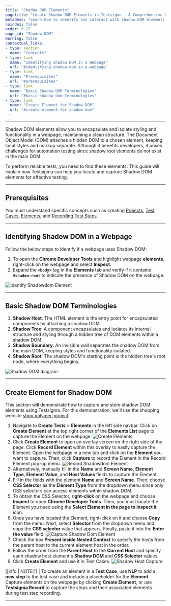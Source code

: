 ```yaml
---
title: "Shadow DOM Elements"
pagetitle: "Locate Shadow DOM Elements in Testsigma - A Comprehensive Guide"
metadesc: "Learn how to identify and interact with shadow DOM elements in Testsigma. Follow step-by-step instructions to perform effective testing on webpages that use shadow DOM."
noindex: false
order: 6.27
page_id: "Shadow DOM"
warning: false
contextual_links:
- type: section
  name: "Contents"
- type: link
  name: "Identifying Shadow DOM in a Webpage"
  url: "#identifying-shadow-dom-in-a-webpage"
- type: link
  name: "Prerequisites"
  url: "#prerequisites"
- type: link
  name: "Basic Shadow DOM Terminologies"
  url: "#basic-shadow-dom-terminologies"  
- type: link
  name: "Create Element for Shadow DOM"
  url: "#create-element-for-shadow-dom"
---
```


---

Shadow DOM elements allow you to encapsulate and isolate styling and functionality in a webpage, maintaining a clean structure. The Document Object Model (DOM) attaches a hidden DOM to a chosen element, keeping local styles and markup separate. Although it benefits developers, it poses challenges for automation testing since shadow root elements do not exist in the main DOM. 

To perform reliable tests, you need to find these elements. This guide will explain how Testsigma can help you locate and capture Shadow DOM elements for effective testing.

---

## **Prerequisites**

You must understand specific concepts such as creating [Projects](https://testsigma.com/docs/projects/overview/), [Test Cases](https://testsigma.com/docs/test-cases/manage/add-edit-delete/), [Elements](https://testsigma.com/docs/elements/overview/), and [Recording Test Steps](https://testsigma.com/docs/test-cases/create-steps-recorder/web-apps/overview/).

---

## **Identifying Shadow DOM in a Webpage**

Follow the below steps to identify if a webpage uses Shadow DOM:

1. To open the **Chrome Developer Tools** and highlight webpage **elements**, right-click on the webpage and select **Inspect**.
2. Expand the **`<body>`** tag in the **Elements** tab and verify if it contains **`#shadow-root`** to indicate the presence of Shadow DOM on the webpage.

![Identify Shadowdom Element](https://s3.amazonaws.com/static-docs.testsigma.com/new_images/projects/applications/identify_shadowdom.png)

---

## **Basic Shadow DOM Terminologies**

1. **Shadow Host**: The HTML element is the entry point for encapsulated components by attaching a shadow DOM.
2. **Shadow Tree**: A component encapsulates and isolates its internal structure and styling through a hidden tree of DOM elements within a shadow DOM.
3. **Shadow Boundary**: An invisible wall separates the shadow DOM from the main DOM, keeping styles and functionality isolated.
4. **Shadow Root**: The shadow DOM's starting point is the hidden tree's root node, where everything begins. 

![Shadow DOM diagram](https://s3.amazonaws.com/static-docs.testsigma.com/new_images/projects/applications/basic_shadowdom.png)

---

## **Create Element for Shadow DOM**

This section will demonstrate how to capture and store shadow DOM elements using Testsigma. For this demonstration, we'll use the shopping website [shop.polymer-project](https://shop.polymer-project.org/).

1. Navigate to **Create Tests** > **Elements** in the left side navbar. Click on **Create Element** at the top right corner of the **Elements List** page to capture the Element on the webpage. ![Create Elements](https://s3.amazonaws.com/static-docs.testsigma.com/new_images/projects/applications/elementstab_shadowdom.png)
2. Click **Create Element** to open an overlay screen on the right side of the page. Click **Record Element** within this overlay to easily capture the Element. Open the webpage in a new tab and click on the **Element** you want to capture. Then, click **Capture** to record the Element in the Record Element pop-up menu. ![Record Shadowdom Element](https://s3.amazonaws.com/static-docs.testsigma.com/new_images/projects/applications/record_element_shadowdom.gif)
3. Alternatively, manually fill in the **Name** and **Screen Name**, **Element Type**, **Element Value**, and **Host Values** fields to capture the Element.
4. Fill in the fields with the element **Name** and **Screen Name**. Then, choose **CSS Selector** as the **Element Type** from the dropdown menu since only CSS selectors can access elements within shadow DOM.
5. To obtain the CSS Selector, **right-click** on the webpage and choose **Inspect** to open **Chrome Developer Tools**. Then, you must locate the Element you need using the **Select Element in the page to inspect it** icon. 
6. Once you have located the Element, right-click on it and choose **Copy** from the menu. Next, select **Selector** from the dropdown menu and copy the **CSS selector** value that appears. Finally, paste it into the **Enter the value** field. ![Capture Shadow Dom Element](https://s3.amazonaws.com/static-docs.testsigma.com/new_images/projects/applications/captureelement_shadowdom.gif)
7. Check the box **Present inside Nested Context** to specify the hosts from the parent host to the current element host in the order.
8. Follow the order from the **Parent Host** to the **Current Host** and specify each shadow host element's **Shadow DOM** and **CSS Selector** values.
9. Click **Create Element** and use it in Test Cases. ![Shadow Host Capture](https://s3.amazonaws.com/static-docs.testsigma.com/new_images/projects/applications/hostcapture_shadowdom.gif)

[[info | NOTE:]]
| To create an element in a **Test Case**, use **NLP** to add a **new step** to the test case and include a placeholder for the **Element**. Capture elements on the webpage by clicking **Create Element**, or use **Testsigma Record** to capture the steps and their associated elements during test step recording.

---
